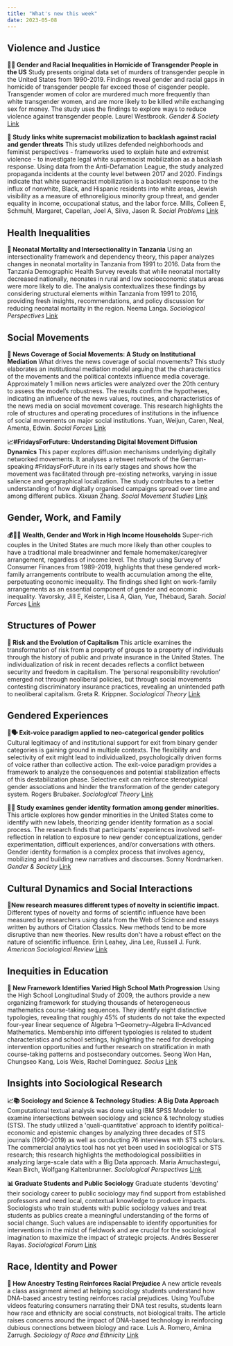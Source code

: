 ```yaml
---
title: "What's new this week"
date: 2023-05-08
---
```


## Violence and Justice

**🌈🚨 Gender and Racial Inequalities in Homicide of Transgender People in the US** Study presents original data set of murders of transgender people in the United States from 1990-2019. Findings reveal gender and racial gaps in homicide of transgender people far exceed those of cisgender people. Transgender women of color are murdered much more frequently than white transgender women, and are more likely to be killed while exchanging sex for money. The study uses the findings to explore ways to reduce violence against transgender people. Laurel  Westbrook. *Gender & Society* [Link](https://doi.org/10.1177/08912432231171172)

**🔬 Study links white supremacist mobilization to backlash against racial and gender threats** This study utilizes defended neighborhoods and feminist perspectives - frameworks used to explain hate and extremist violence - to investigate legal white supremacist mobilization as a backlash response. Using data from the Anti-Defamation League, the study analyzed propaganda incidents at the county level between 2017 and 2020. Findings indicate that white supremacist mobilization is a backlash response to the influx of nonwhite, Black, and Hispanic residents into white areas, Jewish visibility as a measure of ethnoreligious minority group threat, and gender equality in income, occupational status, and the labor force. Mills, Colleen E, Schmuhl, Margaret, Capellan, Joel A, Silva, Jason R. *Social Problems* [Link](https://doi.org/10.1093/socpro/spad020)

## Health Inequalities

**👶 Neonatal Mortality and Intersectionality in Tanzania** Using an intersectionality framework and dependency theory, this paper analyzes changes in neonatal mortality in Tanzania from 1991 to 2016. Data from the Tanzania Demographic Health Survey reveals that while neonatal mortality decreased nationally, neonates in rural and low socioeconomic status areas were more likely to die. The analysis contextualizes these findings by considering structural elements within Tanzania from 1991 to 2016, providing fresh insights, recommendations, and policy discussion for reducing neonatal mortality in the region. Neema  Langa. *Sociological Perspectives* [Link](https://doi.org/10.1177/07311214231167172)

## Social Movements

**📰 News Coverage of Social Movements: A Study on Institutional Mediation** What drives the news coverage of social movements? This study elaborates an institutional mediation model arguing that the characteristics of the movements and the political contexts influence media coverage. Approximately 1 million news articles were analyzed over the 20th century to assess the model’s robustness. The results confirm the hypotheses, indicating an influence of the news values, routines, and characteristics of the news media on social movement coverage. This research highlights the role of structures and operating procedures of institutions in the influence of social movements on major social institutions. Yuan, Weijun, Caren, Neal, Amenta, Edwin. *Social Forces* [Link](https://doi.org/10.1093/sf/soad057)

**📈#FridaysForFuture: Understanding Digital Movement Diffusion Dynamics** This paper explores diffusion mechanisms underlying digitally networked movements. It analyses a retweet network of the German-speaking #FridaysForFuture in its early stages and shows how the movement was facilitated through pre-existing networks, varying in issue salience and geographical localization. The study contributes to a better understanding of how digitally organised campaigns spread over time and among different publics. Xixuan  Zhang. *Social Movement Studies* [Link](https://doi.org/10.1080/14742837.2023.2211015)

## Gender, Work, and Family

**💰👩‍👦 Wealth, Gender and Work in High Income Households** Super-rich couples in the United States are much more likely than other couples to have a traditional male breadwinner and female homemaker/caregiver arrangement, regardless of income level. The study using Survey of Consumer Finances from 1989-2019, highlights that these gendered work-family arrangements contribute to wealth accumulation among the elite, perpetuating economic inequality. The findings shed light on work-family arrangements as an essential component of gender and economic inequality. Yavorsky, Jill E, Keister, Lisa A, Qian, Yue, Thébaud, Sarah. *Social Forces* [Link](https://doi.org/10.1093/sf/soad061)

## Structures of Power

**🧐 Risk and the Evolution of Capitalism** This article examines the transformation of risk from a property of groups to a property of individuals through the history of public and private insurance in the United States. The individualization of risk in recent decades reflects a conflict between security and freedom in capitalism. The ‘personal responsibility revolution’ emerged not through neoliberal policies, but through social movements contesting discriminatory insurance practices, revealing an unintended path to neoliberal capitalism. Greta R.  Krippner. *Sociological Theory* [Link](https://doi.org/10.1177/07352751231169012)

## Gendered Experiences

**🚪🗣️ Exit-voice paradigm applied to neo-categorical gender politics** Cultural legitimacy of and institutional support for exit from binary gender categories is gaining ground in multiple contexts. The flexibility and selectivity of exit might lead to individualized, psychologically driven forms of voice rather than collective action. The exit-voice paradigm provides a framework to analyze the consequences and potential stabilization effects of this destabilization phase. Selective exit can reinforce stereotypical gender associations and hinder the transformation of the gender category system. Rogers  Brubaker. *Sociological Theory* [Link](https://doi.org/10.1177/07352751231169955)

**🏳️‍🌈 Study examines gender identity formation among gender minorities.** This article explores how gender minorities in the United States come to identify with new labels, theorizing gender identity formation as a social process. The research finds that participants' experiences involved self-reflection in relation to exposure to new gender conceptualizations, gender experimentation, difficult experiences, and/or conversations with others. Gender identity formation is a complex process that involves agency, mobilizing and building new narratives and discourses. Sonny  Nordmarken. *Gender & Society* [Link](https://doi.org/10.1177/08912432231172992)

## Cultural Dynamics and Social Interactions

**🧐New research measures different types of novelty in scientific impact.** Different types of novelty and forms of scientific influence have been measured by researchers using data from the Web of Science and essays written by authors of Citation Classics. New methods tend to be more disruptive than new theories. New results don't have a robust effect on the nature of scientific influence. Erin  Leahey, Jina  Lee, Russell J.  Funk. *American Sociological Review* [Link](https://doi.org/10.1177/00031224231168074)

## Inequities in Education

**🧮 New Framework Identifies Varied High School Math Progression** Using the High School Longitudinal Study of 2009, the authors provide a new organizing framework for studying thousands of heterogeneous mathematics course-taking sequences. They identify eight distinctive typologies, revealing that roughly 45% of students do not take the expected four-year linear sequence of Algebra 1–Geometry–Algebra II–Advanced Mathematics. Membership into different typologies is related to student characteristics and school settings, highlighting the need for developing intervention opportunities and further research on stratification in math course-taking patterns and postsecondary outcomes. Seong Won  Han, Chungseo  Kang, Lois  Weis, Rachel  Dominguez. *Socius* [Link](https://doi.org/10.1177/23780231231169259)

## Insights into Sociological Research

**📈📚 Sociology and Science & Technology Studies: A Big Data Approach** Computational textual analysis was done using IBM SPSS Modeler to examine intersections between sociology and science & technology studies (STS). The study utilized a 'quali-quantitative' approach to identify political-economic and epistemic changes by analyzing three decades of STS journals (1990-2019) as well as conducting 76 interviews with STS scholars. The commercial analytics tool has not yet been used in sociological or STS research; this research highlights the methodological possibilities in analyzing large-scale data with a Big Data approach. Maria  Amuchastegui, Kean  Birch, Wolfgang  Kaltenbrunner. *Sociological Perspectives* [Link](https://doi.org/10.1177/07311214231167170)

**📊 Graduate Students and Public Sociology** Graduate students 'devoting' their sociology career to public sociology may find support from established professors and need local, contextual knowledge to produce impacts. Sociologists who train students with public sociology values and treat students as publics create a meaningful understanding of the forms of social change. Such values are indispensable to identify opportunities for interventions in the midst of fieldwork and are crucial for the sociological imagination to maximize the impact of strategic projects. Andrés Besserer Rayas. *Sociological Forum* [Link](https://doi.org/10.1111/socf.12902)

## Race, Identity and Power

**🧬 How Ancestry Testing Reinforces Racial Prejudice** A new article reveals a class assignment aimed at helping sociology students understand how DNA-based ancestry testing reinforces racial prejudices. Using YouTube videos featuring consumers narrating their DNA test results, students learn how race and ethnicity are social constructs, not biological traits. The article raises concerns around the impact of DNA-based technology in reinforcing dubious connections between biology and race. Luis A.  Romero, Amina  Zarrugh. *Sociology of Race and Ethnicity* [Link](https://doi.org/10.1177/23326492231172746)